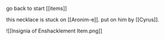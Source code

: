 go back to start [[items]]

this necklace is stuck on [[Aronim-e]].
put on him by [[Cyrus]].

![[Insignia of Enshacklement Item.png]]